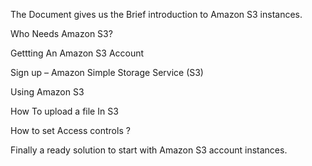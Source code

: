 The Document gives us the Brief introduction to Amazon S3 instances.

 Who Needs Amazon S3?

Gettting An Amazon S3 Account

Sign up – Amazon Simple Storage Service (S3)

Using Amazon S3

How To upload a file In S3

How to set Access controls ?

  Finally a ready solution to start with Amazon S3 account instances.

